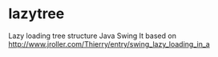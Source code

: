 # lazytree
Lazy loading tree structure Java Swing 
It based on http://www.jroller.com/Thierry/entry/swing_lazy_loading_in_a

